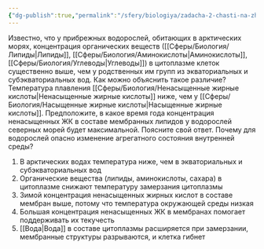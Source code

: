 ```yaml
---
{"dg-publish":true,"permalink":"/sfery/biologiya/zadacha-2-chasti-na-zh-k/","tags":["Общаябиология"]}
---
```


 Известно, что у прибрежных водорослей, обитающих в арктических морях, концентрация органических веществ ([[Сферы/Биология/Липиды\|Липиды]], [[Сферы/Биология/Аминокислоты\|Аминокислоты]], [[Сферы/Биология/Углеводы\|Углеводы]]) в цитоплазме клеток существенно выше, чем у родственных им групп из экваториальных и субэкваториальных вод. Как можно объяснить такое различие? Температура плавления [[Сферы/Биология/Ненасыщенные жирные кислоты\|Ненасыщенные жирные кислоты]] ниже, чем у [[Сферы/Биология/Насыщенные жирные кислоты\|Насыщенные жирные кислоты]]. Предположите, в какое время года концентрация ненасыщенных ЖК в составе мембранных липидов у водорослей северных морей будет максимальной. Поясните свой ответ. Почему для водорослей опасно изменение агрегатного состояния внутренней среды? 
 1. В арктических водах температура ниже, чем в экваториальных и субэкваториальных вод
 2. Органические вещества (липиды, аминокислоты, сахара) в цитоплазме снижают температуру замерзания цитоплазмы
 3. Зимой концентрация ненасыщенных жирных кислот в составе мембран выше, потому что температура окружающей среды низкая 
 4. Большая концентрация ненасыщенных ЖК в мембранах помогает поддерживать их текучесть
 5. [[Вода\|Вода]] в составе цитоплазмы расширяется при замерзании, мембранные структуры разрываются, и клетка гибнет